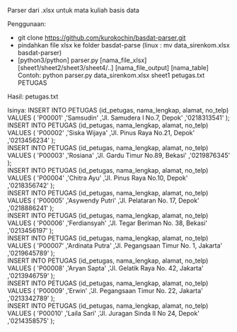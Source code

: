Parser dari .xlsx untuk mata kuliah basis data


Penggunaan:
- git clone https://github.com/kurokochin/basdat-parser.git
- pindahkan file xlsx ke folder basdat-parse (linux : mv data_sirenkom.xlsx basdat-parser)
- [python3/python] parser.py [nama_file_xlsx] [sheet1/sheet2/sheet3/sheet4/..] [nama_file_output] [nama_table] 
Contoh: python parser.py data_sirenkom.xlsx sheet1 petugas.txt PETUGAS

Hasil:
petugas.txt

Isinya:
INSERT INTO PETUGAS (id_petugas, nama_lengkap, alamat, no_telp) VALUES ( 'P00001' ,'Samsudin' ,'Jl. Samudera I No.7, Depok' ,'0218313541' );  
INSERT INTO PETUGAS (id_petugas, nama_lengkap, alamat, no_telp) VALUES ( 'P00002' ,'Siska Wijaya' ,'Jl. Pinus Raya No.21, Depok' ,'0213456234' );  
INSERT INTO PETUGAS (id_petugas, nama_lengkap, alamat, no_telp) VALUES ( 'P00003' ,'Rosiana' ,'Jl. Gardu Timur No.89, Bekasi' ,'0219876345' );  
INSERT INTO PETUGAS (id_petugas, nama_lengkap, alamat, no_telp) VALUES ( 'P00004' ,'Chitra Ayu' ,'Jl. Pinus Raya No.10, Depok' ,'0218356742' );  
INSERT INTO PETUGAS (id_petugas, nama_lengkap, alamat, no_telp) VALUES ( 'P00005' ,'Asywendy Putri' ,'Jl. Pelataran No. 17, Depok' ,'0218886241' );  
INSERT INTO PETUGAS (id_petugas, nama_lengkap, alamat, no_telp) VALUES ( 'P00006' ,'Ferdiansyah' ,'Jl. Tegar Beriman No. 38, Bekasi' ,'0213456197' );  
INSERT INTO PETUGAS (id_petugas, nama_lengkap, alamat, no_telp) VALUES ( 'P00007' ,'Ardinata Putra' ,'Jl. Pegangsaan Timur No. 1, Jakarta' ,'0219645789' );  
INSERT INTO PETUGAS (id_petugas, nama_lengkap, alamat, no_telp) VALUES ( 'P00008' ,'Aryan Sapta' ,'Jl. Gelatik Raya No. 42, Jakarta' ,'0213946759' );  
INSERT INTO PETUGAS (id_petugas, nama_lengkap, alamat, no_telp) VALUES ( 'P00009' ,'Erwin' ,'Jl. Pegangsaan Timur No. 22, Jakarta' ,'0213342789' );  
INSERT INTO PETUGAS (id_petugas, nama_lengkap, alamat, no_telp) VALUES ( 'P00010' ,'Laila Sari' ,'Jl. Juragan Sinda II No 24, Depok' ,'0214358575' );  
